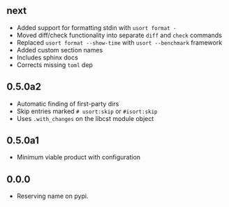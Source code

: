 ## next

* Added support for formatting stdin with `usort format -`
* Moved diff/check functionality into separate `diff` and `check` commands
* Replaced `usort format --show-time` with `usort --benchmark` framework
* Added custom section names
* Includes sphinx docs
* Corrects missing `toml` dep

## 0.5.0a2

* Automatic finding of first-party dirs
* Skip entries marked `# usort:skip` or `#isort:skip`
* Uses `.with_changes` on the libcst module object

## 0.5.0a1

* Minimum viable product with configuration

## 0.0.0

* Reserving name on pypi.
